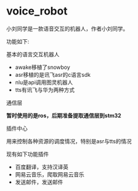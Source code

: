 # voice_robot
小刘同学是一款语音交互的机器人，作者小刘同学。

功能如下:

基本的语言交互机器人

 - awake移植了snowboy
 - asr移植的是讯飞asr的c语言sdk
 - nlu是api调用图灵机器人
 - tts有讯飞与华为两种方式
 
通信层

 **暂时使用的是ros，后期准备提取通信层到stm32**
 
 
 插件中心
 
 用来控制各种资源的调度情况，特别是asr与tts的情况
 
 现有如下功能插件
 
 - 百度翻译，支持汉译英
 - 网易云音乐，爬取网易云音乐
 - 发送邮件，发送邮件

 
